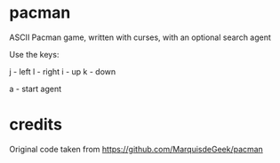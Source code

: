 pacman
======

ASCII Pacman game, written with curses, with an optional search agent

Use the keys:

j - left
l - right
i - up
k - down

a - start agent

credits
=======

Original code taken from https://github.com/MarquisdeGeek/pacman
